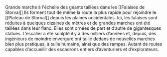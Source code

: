 Grande marche à l'échelle des géants taillées dans les [[Falaises de Storval]]
Ils forment tout de même la route la plus rapide pour rejoindre le [[Plateau de Storval]] depuis les plaines occidentales. Ici, les falaises sont réduites à quelques dizaines de mètres et de grandes marches ont été taillées dans leur flanc. Elles sont ornées de part et d’autre de gigantesques statues. L’escalier a été sculpté il y a des milliers d’années et, depuis, des ingénieurs de moindre envergure ont taillé dedans de nouvelles marches bien plus pratiques, à taille humaine, ainsi que des rampes. Autant de routes capables d’accueillir des escadrons entiers d’aventuriers et d’explorateurs.